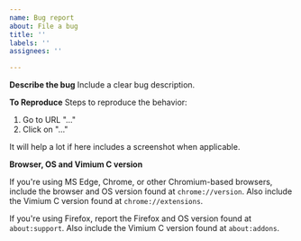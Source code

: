 ```yaml
---
name: Bug report
about: File a bug
title: ''
labels: ''
assignees: ''

---
```


**Describe the bug**
Include a clear bug description.

**To Reproduce**
Steps to reproduce the behavior:
1. Go to URL "..."
2. Click on "..."

It will help a lot if here includes a screenshot when applicable.

**Browser, OS and Vimium C version**

If you're using MS Edge, Chrome, or other Chromium-based browsers,
include the browser and OS version found at `chrome://version`.
Also include the Vimium C version found at `chrome://extensions`.

If you're using Firefox, report the Firefox and OS version found at `about:support`.
Also include the Vimium C version found at `about:addons`.

